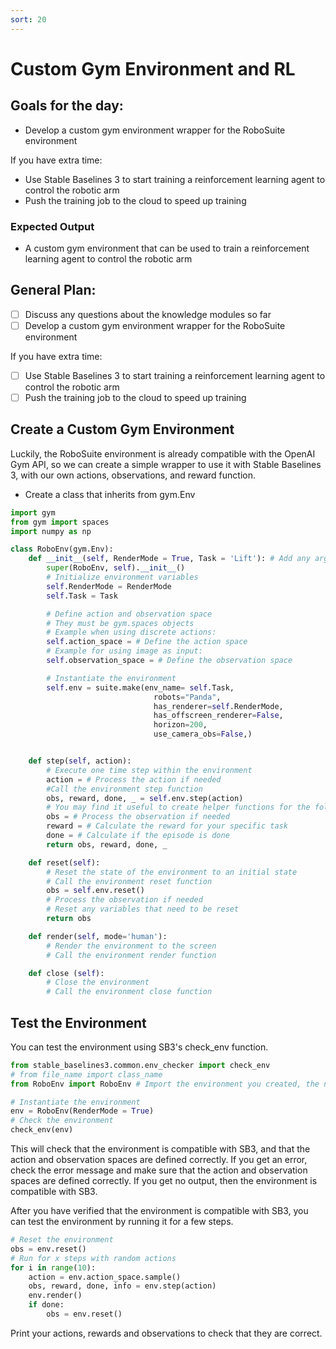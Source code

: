 ```yaml
---
sort: 20
---
```

# Custom Gym Environment and RL

## Goals for the day:

- Develop a custom gym environment wrapper for the RoboSuite environment

If you have extra time:

- Use Stable Baselines 3 to start training a reinforcement learning agent to control the robotic arm
- Push the training job to the cloud to speed up training

### Expected Output

- A custom gym environment that can be used to train a reinforcement learning agent to control the robotic arm

## General Plan:
- [ ] Discuss any questions about the knowledge modules so far
- [ ] Develop a custom gym environment wrapper for the RoboSuite environment

If you have extra time:

- [ ] Use Stable Baselines 3 to start training a reinforcement learning agent to control the robotic arm
- [ ] Push the training job to the cloud to speed up training

## Create a Custom Gym Environment

Luckily, the RoboSuite environment is already compatible with the OpenAI Gym API, so we can create a simple wrapper to use it with Stable Baselines 3, with our own actions, observations, and reward function.

- Create a class that inherits from gym.Env

```python
import gym
from gym import spaces
import numpy as np

class RoboEnv(gym.Env):
    def __init__(self, RenderMode = True, Task = 'Lift'): # Add any arguments you need (Environment settings; Render mode  and task are used as examples)
        super(RoboEnv, self).__init__()
        # Initialize environment variables
        self.RenderMode = RenderMode
        self.Task = Task

        # Define action and observation space
        # They must be gym.spaces objects
        # Example when using discrete actions:
        self.action_space = # Define the action space
        # Example for using image as input:
        self.observation_space = # Define the observation space

        # Instantiate the environment
        self.env = suite.make(env_name= self.Task, 
                                robots="Panda",
                                has_renderer=self.RenderMode,
                                has_offscreen_renderer=False,
                                horizon=200,    
                                use_camera_obs=False,)


    def step(self, action):
        # Execute one time step within the environment
        action = # Process the action if needed
        #Call the environment step function
        obs, reward, done, _ = self.env.step(action)
        # You may find it useful to create helper functions for the following
        obs = # Process the observation if needed
        reward = # Calculate the reward for your specific task
        done = # Calculate if the episode is done
        return obs, reward, done, _

    def reset(self):
        # Reset the state of the environment to an initial state
        # Call the environment reset function
        obs = self.env.reset()
        # Process the observation if needed
        # Reset any variables that need to be reset
        return obs

    def render(self, mode='human'):
        # Render the environment to the screen
        # Call the environment render function

    def close (self):
        # Close the environment
        # Call the environment close function
```

## Test the Environment

You can test the environment using SB3's check_env function.

```python
from stable_baselines3.common.env_checker import check_env
# from file_name import class_name
from RoboEnv import RoboEnv # Import the environment you created, the names may be different

# Instantiate the environment
env = RoboEnv(RenderMode = True)
# Check the environment
check_env(env)
```
This will check that the environment is compatible with SB3, and that the action and observation spaces are defined correctly. If you get an error, check the error message and make sure that the action and observation spaces are defined correctly. If you get no output, then the environment is compatible with SB3.

After you have verified that the environment is compatible with SB3, you can test the environment by running it for a few steps.

```python
# Reset the environment
obs = env.reset()
# Run for x steps with random actions
for i in range(10):
    action = env.action_space.sample()
    obs, reward, done, info = env.step(action)
    env.render()
    if done:
        obs = env.reset()
```

Print your actions, rewards and observations to check that they are correct.
